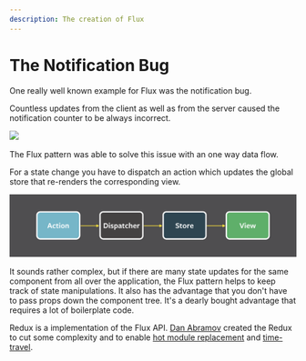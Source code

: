 ```yaml
---
description: The creation of Flux
---
```


# The Notification Bug

One really well known example for Flux was the notification bug.

Countless updates from the client as well as from the server caused the notification counter to be always incorrect.

![](https://encrypted-tbn0.gstatic.com/images?q=tbn:ANd9GcQZg7-aVRfctv-NUbESjrQJJDrn_GESCDvHByDpK-XPi_HyQ_Mr_w&s)

The Flux pattern was able to solve this issue with an one way data flow.

For a state change you have to dispatch an action which updates the global store that re-renders the corresponding view.

![](.gitbook/assets/flux-simple-f8-diagram-1300w.png)

It sounds rather complex, but if there are many state updates for the same component from all over the application, the Flux pattern helps to keep track of state manipulations. It also has the advantage that you don't have to pass props down the component tree. It's a dearly bought advantage that requires a lot of boilerplate code.

Redux is a implementation of the Flux API. [Dan Abramov](https://github.com/gaearon) created the Redux to cut some complexity and to enable [hot module replacement](https://webpack.js.org/concepts/hot-module-replacement/) and [time-travel](https://medium.com/the-web-tub/time-travel-in-react-redux-apps-using-the-redux-devtools-5e94eba5e7c0).



